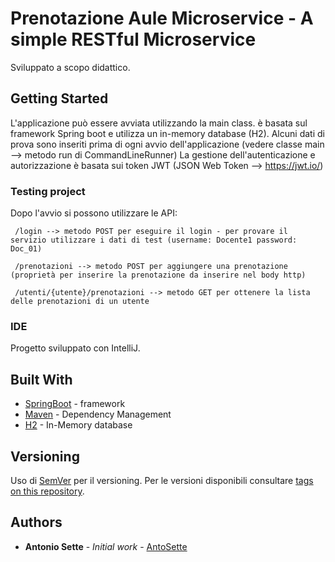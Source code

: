 # Prenotazione Aule Microservice - A simple RESTful Microservice

Sviluppato a scopo didattico.

## Getting Started

L'applicazione può essere avviata utilizzando la main class.
è basata sul framework Spring boot e utilizza un in-memory database (H2).
Alcuni dati di prova sono inseriti prima di ogni avvio dell'applicazione (vedere classe main --> metodo run di CommandLineRunner)
La gestione dell'autenticazione e autorizzazione è basata sui token JWT (JSON Web Token --> https://jwt.io/)

### Testing project

Dopo l'avvio si possono utilizzare le API:
```
 /login --> metodo POST per eseguire il login - per provare il servizio utilizzare i dati di test (username: Docente1 password: Doc_01)

 /prenotazioni --> metodo POST per aggiungere una prenotazione (proprietà per inserire la prenotazione da inserire nel body http)

 /utenti/{utente}/prenotazioni --> metodo GET per ottenere la lista delle prenotazioni di un utente
```

### IDE

Progetto sviluppato con IntelliJ.


## Built With

* [SpringBoot](https://projects.spring.io/spring-boot/) - framework
* [Maven](https://maven.apache.org/) - Dependency Management
* [H2](http://www.h2database.com/html/main.html) - In-Memory database


## Versioning

Uso di [SemVer](http://semver.org/) per il versioning. Per le versioni disponibili consultare [tags on this repository](https://github.com/antosette/PrenotazioneAuleMicroservice/tags).

## Authors

* **Antonio Sette** - *Initial work* - [AntoSette](https://github.com/antosette)